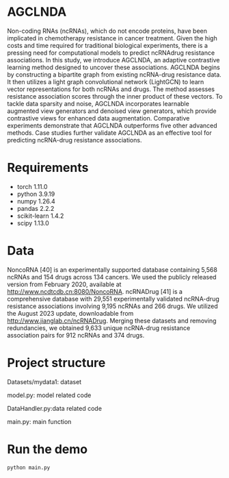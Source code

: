 # AGCLNDA
Non-coding RNAs (ncRNAs), which do not
encode proteins, have been implicated in chemotherapy resistance in cancer treatment. Given the high costs and time
required for traditional biological experiments, there is a
pressing need for computational models to predict ncRNAdrug resistance associations. In this study, we introduce
AGCLNDA, an adaptive contrastive learning method designed to uncover these associations. AGCLNDA begins
by constructing a bipartite graph from existing ncRNA-drug
resistance data. It then utilizes a light graph convolutional
network (LightGCN) to learn vector representations for both
ncRNAs and drugs. The method assesses resistance association scores through the inner product of these vectors.
To tackle data sparsity and noise, AGCLNDA incorporates
learnable augmented view generators and denoised view
generators, which provide contrastive views for enhanced
data augmentation. Comparative experiments demonstrate
that AGCLNDA outperforms five other advanced methods. Case studies further validate AGCLNDA as an effective tool for predicting ncRNA-drug resistance associations.
# Requirements
- torch 1.11.0
- python 3.9.19
- numpy 1.26.4
- pandas 2.2.2
- scikit-learn 1.4.2
- scipy 1.13.0

# Data
NoncoRNA [40] is an experimentally supported database
containing 5,568 ncRNAs and 154 drugs across 134 cancers. We used the publicly released version from February
2020, available at http://www.ncdtcdb.cn:8080/NoncoRNA.
ncRNADrug [41] is a comprehensive database with 29,551
experimentally validated ncRNA-drug resistance associations involving 9,195 ncRNAs and 266 drugs. We
utilized the August 2023 update, downloadable from
http://www.jianglab.cn/ncRNADrug. Merging these datasets
and removing redundancies, we obtained 9,633 unique
ncRNA-drug resistance association pairs for 912 ncRNAs and 374 drugs.

# Project structure
Datasets/mydata1: dataset

model.py: model related code

DataHandler.py:data related code

main.py: main function

# Run the demo
```
python main.py
```
